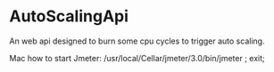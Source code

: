 # AutoScalingApi
An web api designed to burn some cpu cycles to trigger auto scaling. 

Mac how to start Jmeter: /usr/local/Cellar/jmeter/3.0/bin/jmeter ; exit;

